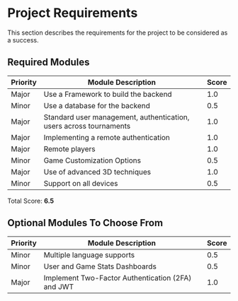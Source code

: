 # Project Requirements

This section describes the requirements for the project to be considered as a success.

## Required Modules

| Priority | Module Description                                                 | Score |
| -------- | ------------------------------------------------------------------ | ----- |
| Major    | Use a Framework to build the backend                               | 1.0   |
| Minor    | Use a database for the backend                                     | 0.5   |
| Major    | Standard user management, authentication, users across tournaments | 1.0   |
| Major    | Implementing a remote authentication                               | 1.0   |
| Major    | Remote players                                                     | 1.0   |
| Minor    | Game Customization Options                                         | 0.5   |
| Major    | Use of advanced 3D techniques                                      | 1.0   |
| Minor    | Support on all devices                                             | 0.5   |

Total Score: **6.5**

## Optional Modules To Choose From

| Priority | Module Description                                | Score |
| -------- | ------------------------------------------------- | ----- |
| Minor    | Multiple language supports                        | 0.5   |
| Minor    | User and Game Stats Dashboards                    | 0.5   |
| Major    | Implement Two-Factor Authentication (2FA) and JWT | 1.0   |
